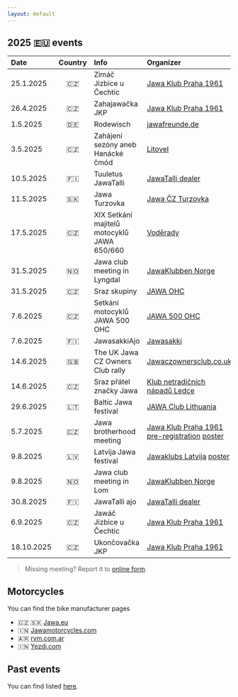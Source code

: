 ```yaml
---
layout: default
---
```


## 2025 🇪🇺 events

| Date | Country | Info | Organizer |
| :--- | :---: | :--- | :--- |
|  25.1.2025 | 🇨🇿 | Zimáč Jizbice u Čechtic | [Jawa Klub Praha 1961](http://www.jawaklub.cz/kalendar) |
|  26.4.2025 | 🇨🇿 | Zahajawačka JKP | [Jawa Klub Praha 1961](http://www.jawaklub.cz/kalendar) |
|   1.5.2025 | 🇩🇪 | Rodewisch | [jawafreunde.de](https://jawafreunde.de/index.php/beitrage-von-veranstaltungen) |
|   3.5.2025 | 🇨🇿 | Zahájení sezóny aneb Hanácké čmód | [Litovel](https://www.facebook.com/events/965865398187620/) |
|  10.5.2025 | 🇫🇮 | Tuuletus JawaTalli | [JawaTalli dealer](https://www.jawatalli.fi/news/) |
|  11.5.2025 | 🇸🇰 | Jawa Turzovka | [Jawa ČZ Turzovka](https://www.facebook.com/events/1643415346258893/) |
|  17.5.2025 | 🇨🇿 | XIX Setkání majitelů motocyklů JAWA 650/660 | [Voděrady](https://www.motorkari.cz/motoakce/akce/?aid=15662) |
|  31.5.2025 | 🇳🇴 | Jawa club meeting in Lyngdal | [JawaKlubben Norge](http://jawaklubben.no/) |
|  31.5.2025 | 🇨🇿 | Sraz skupiny | [JAWA OHC](https://www.facebook.com/events/1394221181547387) |
|   7.6.2025 | 🇨🇿 | Setkání motocyklů JAWA 500 OHC | [JAWA 500 OHC](https://www.facebook.com/events/1177004126811472) |
|   7.6.2025 | 🇫🇮 | JawasakkiAjo | [Jawasakki](https://www.jawasakki.fi/tapahtuma/jawasakkiajot-2025/) |
|  14.6.2025 | 🇬🇧 | The UK Jawa CZ Owners Club rally | [Jawaczownersclub.co.uk](http://www.jawaczownersclub.co.uk/events.htm) |
|  14.6.2025 | 🇨🇿 | Sraz přátel značky Jawa | [Klub netradičních nápadů Ledce](https://www.knnledce.cz/index.php?id=sraz-patel-jawy-a-malotraktor) |
|  29.6.2025 | 🇱🇹 | Baltic Jawa festival | [JAWA Club Lithuania](https://www.facebook.com/profile.php?id=100077316098945&sk=events) |
|   5.7.2025 | 🇨🇿 | Jawa brotherhood meeting | [Jawa Klub Praha 1961](http://www.jawaklub.cz/kalendar) [pre-registration](https://forms.gle/U27AujPFdqp9f8G9A) [poster](assets/2025/jawa-czechia-brotherhood-2025.jpg) |
|   9.8.2025 | 🇱🇻 | Latvija Jawa festival | [Jawaklubs Latvija](https://www.facebook.com/Jawaklubs/events) [poster](assets/2025/jawa-latvia-2025.jpg) |
|   9.8.2025 | 🇳🇴 | Jawa club meeting in Lom | [JawaKlubben Norge](http://jawaklubben.no/) |
|  30.8.2025 | 🇫🇮 | JawaTalli ajo | [JawaTalli dealer](https://www.jawatalli.fi/news/) |
|   6.9.2025 | 🇨🇿 | Jawáč Jizbice u Čechtic | [Jawa Klub Praha 1961](http://www.jawaklub.cz/kalendar) |
| 18.10.2025 | 🇨🇿 | Ukončovačka JKP | [Jawa Klub Praha 1961](http://www.jawaklub.cz/kalendar) |

[//]: # "https://github.com/ikatyang/emoji-cheat-sheet#country-flag"

> Missing meeting? Report it to [online form](https://docs.google.com/forms/d/e/1FAIpQLScxJWDXilwS29Pb-FMwA3wMpQpbY8Qore8i5U9GqQWvStmS8g/viewform?usp=sf_link).


## Motorcycles

You can find the bike manufacturer pages

- 🇨🇿 🇸🇰 [Jawa.eu](https://www.jawa.eu?utm_source=jawamotorcycles.cz)
- 🇮🇳 [Jawamotorcycles.com](https://www.jawamotorcycles.com?utm_source=jawamotorcycles.cz)
- 🇦🇷 [rvm.com.ar](https://rvm.com.ar/?utm_source=jawamotorcycles.cz)
- 🇮🇳 [Yezdi.com](http://yezdi.com?utm_source=jawamotorcycles.cz)


## Past events

You can find listed [here](past-events.md).
